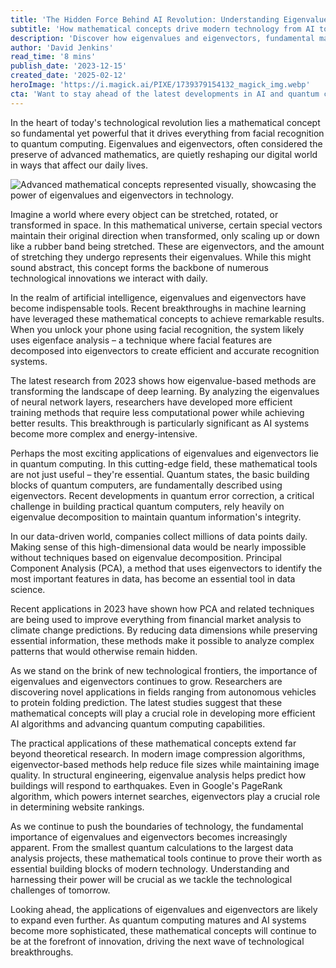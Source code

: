 ```yaml
---
title: 'The Hidden Force Behind AI Revolution: Understanding Eigenvalues and Eigenvectors'
subtitle: 'How mathematical concepts drive modern technology from AI to quantum computing'
description: 'Discover how eigenvalues and eigenvectors, fundamental mathematical concepts, are driving innovation in artificial intelligence, quantum computing, and big data analysis. From facial recognition to climate change predictions, these mathematical tools are reshaping our technological landscape in unprecedented ways.'
author: 'David Jenkins'
read_time: '8 mins'
publish_date: '2023-12-15'
created_date: '2025-02-12'
heroImage: 'https://i.magick.ai/PIXE/1739379154132_magick_img.webp'
cta: 'Want to stay ahead of the latest developments in AI and quantum computing? Follow us on LinkedIn for regular updates on how mathematical concepts are shaping the future of technology.'
---
```


In the heart of today's technological revolution lies a mathematical concept so fundamental yet powerful that it drives everything from facial recognition to quantum computing. Eigenvalues and eigenvectors, often considered the preserve of advanced mathematics, are quietly reshaping our digital world in ways that affect our daily lives.

![Advanced mathematical concepts represented visually, showcasing the power of eigenvalues and eigenvectors in technology.](https://i.magick.ai/PIXE/1739379154135_magick_img.webp)

Imagine a world where every object can be stretched, rotated, or transformed in space. In this mathematical universe, certain special vectors maintain their original direction when transformed, only scaling up or down like a rubber band being stretched. These are eigenvectors, and the amount of stretching they undergo represents their eigenvalues. While this might sound abstract, this concept forms the backbone of numerous technological innovations we interact with daily.

In the realm of artificial intelligence, eigenvalues and eigenvectors have become indispensable tools. Recent breakthroughs in machine learning have leveraged these mathematical concepts to achieve remarkable results. When you unlock your phone using facial recognition, the system likely uses eigenface analysis – a technique where facial features are decomposed into eigenvectors to create efficient and accurate recognition systems.

The latest research from 2023 shows how eigenvalue-based methods are transforming the landscape of deep learning. By analyzing the eigenvalues of neural network layers, researchers have developed more efficient training methods that require less computational power while achieving better results. This breakthrough is particularly significant as AI systems become more complex and energy-intensive.

Perhaps the most exciting applications of eigenvalues and eigenvectors lie in quantum computing. In this cutting-edge field, these mathematical tools are not just useful – they're essential. Quantum states, the basic building blocks of quantum computers, are fundamentally described using eigenvectors. Recent developments in quantum error correction, a critical challenge in building practical quantum computers, rely heavily on eigenvalue decomposition to maintain quantum information's integrity.

In our data-driven world, companies collect millions of data points daily. Making sense of this high-dimensional data would be nearly impossible without techniques based on eigenvalue decomposition. Principal Component Analysis (PCA), a method that uses eigenvectors to identify the most important features in data, has become an essential tool in data science.

Recent applications in 2023 have shown how PCA and related techniques are being used to improve everything from financial market analysis to climate change predictions. By reducing data dimensions while preserving essential information, these methods make it possible to analyze complex patterns that would otherwise remain hidden.

As we stand on the brink of new technological frontiers, the importance of eigenvalues and eigenvectors continues to grow. Researchers are discovering novel applications in fields ranging from autonomous vehicles to protein folding prediction. The latest studies suggest that these mathematical concepts will play a crucial role in developing more efficient AI algorithms and advancing quantum computing capabilities.

The practical applications of these mathematical concepts extend far beyond theoretical research. In modern image compression algorithms, eigenvector-based methods help reduce file sizes while maintaining image quality. In structural engineering, eigenvalue analysis helps predict how buildings will respond to earthquakes. Even in Google's PageRank algorithm, which powers internet searches, eigenvectors play a crucial role in determining website rankings.

As we continue to push the boundaries of technology, the fundamental importance of eigenvalues and eigenvectors becomes increasingly apparent. From the smallest quantum calculations to the largest data analysis projects, these mathematical tools continue to prove their worth as essential building blocks of modern technology. Understanding and harnessing their power will be crucial as we tackle the technological challenges of tomorrow.

Looking ahead, the applications of eigenvalues and eigenvectors are likely to expand even further. As quantum computing matures and AI systems become more sophisticated, these mathematical concepts will continue to be at the forefront of innovation, driving the next wave of technological breakthroughs.